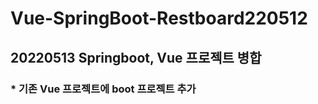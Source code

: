 # Vue-SpringBoot-Restboard220512   
## 20220513 Springboot, Vue 프로젝트 병합   
### * 기존 Vue 프로젝트에 boot 프로젝트 추가

